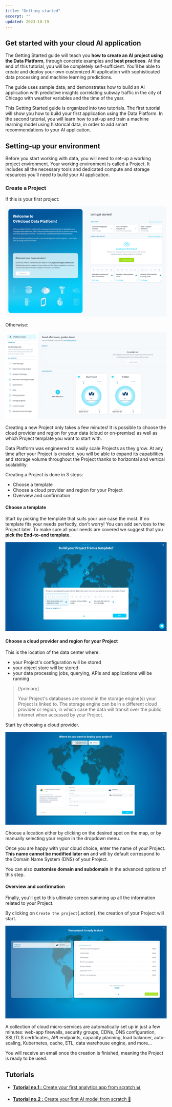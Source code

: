 ```yaml
---
title: "Getting started"
excerpt: ""
updated: 2023-10-19
---
```


## Get started with your cloud AI application

The Getting Started guide will teach you **how to create an AI project using the Data Platform**, through concrete examples and **best practices**. At the end of this tutorial, you will be completely self-sufficient. You’ll be able to create and deploy your own customized AI application with sophisticated data processing and machine learning predictions.

The guide uses sample data, and demonstrates how to build an AI application with predictive insights correlating subway traffic in the city of Chicago with weather variables and the time of the year.

This Getting Started guide is organized into two tutorials. The first tutorial will show you how to build your first application using the Data Platform. In the second tutorial, you will learn how to set-up and train a machine learning model using historical data, in order to add smart recommendations to your AI application.

## Setting-up your environment

Before you start working with data, you will need to set-up a working project environment. Your working environment is called a Project. It includes all the necessary tools and dedicated compute and storage resources you’ll need to build your AI application.

### Create a Project

If this is your first project:

![First project](images/first_project.png)

Otherwise:

![New project](images/new_project.png)


Creating a new Project only takes a few minutes! It is possible to choose the cloud provider and region for your data (cloud or on-premise) as well as which Project template you want to start with.

Data Platform was engineered to easily scale Projects as they grow. At any time after your Project is created, you will be able to expand its capabilities and storage volume throughout the Project thanks to horizontal and vertical scalability.

Creating a Project is done in 3 steps:

- Choose a template
- Choose a cloud provider and region for your Project
- Overview and confirmation

#### Choose a template

Start by picking the template that suits your use case the most. If no template fits your needs perfectly, don't worry! You can add services to the Project later. To make sure all your needs are covered we suggest that you **pick the End-to-end template**.

![Project template choice](images/template-choice.png)

#### Choose a cloud provider and region for your Project

This is the location of the data center where:

*   your Project's configuration will be stored
*   your object store will be stored
*   your data processing jobs, querying, APIs and applications will be running

> [!primary]
>
> Your Project's databases are stored in the storage engine(s) your Project is linked to. The storage engine can be in a different cloud provider or region, in which case the data will transit over the public internet when accessed by your Project.
>

Start by choosing a cloud provider.

![Project cloud provider](images/cloud-provider.png)

Choose a location either by clicking on the desired spot on the map, or by manually selecting your region in the dropdown menu.

Once you are happy with your cloud choice, enter the name of your Project. **This name cannot be modified later on** and will by default correspond to the Domain Name System (DNS) of your Project.

You can also **customise domain and subdomain** in the advanced options of this step.

#### Overview and confirmation

Finally, you'll get to this ultimate screen summing up all the information related to your Project.

By clicking on `Create the project`{.action}, the creation of your Project will start.

![Project overview](images/overview.png)

A collection of cloud micro-services are automatically set up in just a few minutes: web-app firewalls, security groups, CDNs, DNS configuration, SSL/TLS certificates, API endpoints, capacity planning, load balancer, auto-scaling, Kubernetes, cache, ETL, data warehouse engine, and more…

You will receive an email once the creation is finished, meaning the Project is ready to be used.

## Tutorials

- [**Tutorial no.1 :** Create your first analytics app from scratch 📊](/pages/public_cloud/data_platform/tutorials/tuto_01_build_a_first_app_from_scratch/tuto_01_build_a_first_app_from_scratch_intro)

- [**Tutorial no.2 :** Create your first AI model from scratch 🤖](pages/public_cloud/data_platform/tutorials/tuto_02_build_an_ai_model_from_scratch/tuto_02_build_an_ai_model_from_scratch_intro)